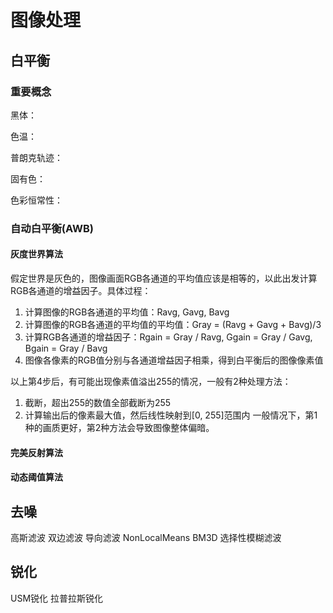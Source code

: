 # 图像处理

## 白平衡

### 重要概念

黑体：

色温：

普朗克轨迹：

固有色：

色彩恒常性：

### 自动白平衡(AWB)

#### 灰度世界算法

假定世界是灰色的，图像画面RGB各通道的平均值应该是相等的，以此出发计算RGB各通道的增益因子。具体过程：

1. 计算图像的RGB各通道的平均值：Ravg, Gavg, Bavg
2. 计算图像的RGB各通道的平均值的平均值：Gray = (Ravg + Gavg + Bavg)/3
3. 计算RGB各通道的增益因子：Rgain = Gray / Ravg, Ggain = Gray / Gavg, Bgain = Gray / Bavg
4. 图像各像素的RGB值分别与各通道增益因子相乘，得到白平衡后的图像像素值

以上第4步后，有可能出现像素值溢出255的情况，一般有2种处理方法：

1. 截断，超出255的数值全部截断为255
2. 计算输出后的像素最大值，然后线性映射到[0, 255]范围内
一般情况下，第1种的画质更好，第2种方法会导致图像整体偏暗。

#### 完美反射算法
#### 动态阈值算法

## 去噪

高斯滤波
双边滤波
导向滤波
NonLocalMeans
BM3D
选择性模糊滤波

## 锐化

USM锐化
拉普拉斯锐化
